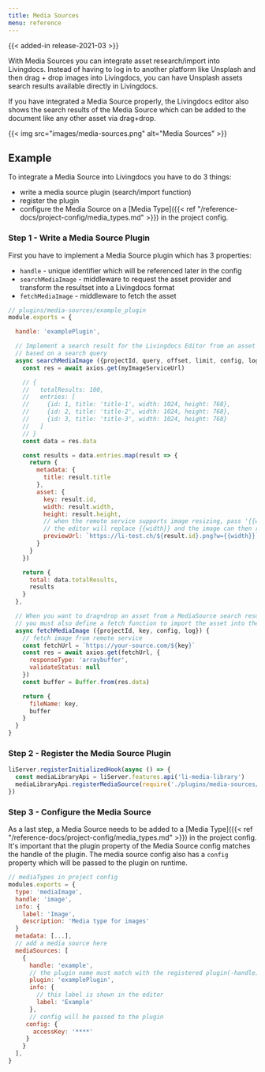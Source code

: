 ```yaml
---
title: Media Sources
menu: reference
---
```


{{< added-in release-2021-03 >}}

With Media Sources you can integrate asset research/import into Livingdocs. Instead of having to log in to another platform like Unsplash and then drag + drop images into Livingdocs, you can have Unsplash assets search results available directly in Livingdocs.

If you have integrated a Media Source properly, the Livingdocs editor also shows the search results of the Media Source which can be added to the document like any other asset via drag+drop.

{{< img src="images/media-sources.png" alt="Media Sources" >}}

## Example

To integrate a Media Source into Livingdocs you have to do 3 things:
- write a media source plugin (search/import function)
- register the plugin
- configure the Media Source on a [Media Type]({{< ref "/reference-docs/project-config/media_types.md" >}}) in the project config.

### Step 1 - Write a Media Source Plugin

First you have to implement a Media Source plugin which has 3 properties:
- `handle` - unique identifier which will be referenced later in the config
- `searchMediaImage` - middleware to request the asset provider and transform the resultset into a Livingdocs format
- `fetchMediaImage` - middleware to fetch the asset


```js
// plugins/media-sources/example_plugin
module.exports = {

  handle: 'examplePlugin',

  // Implement a search result for the Livingdocs Editor from an asset provider
  // based on a search query
  async searchMediaImage ({projectId, query, offset, limit, config, log}) {
    const res = await axios.get(myImageServiceUrl)

    // {
    //   totalResults: 100,
    //   entries: [
    //     {id: 1, title: 'title-1', width: 1024, height: 768},
    //     {id: 2, title: 'title-2', width: 1024, height: 768},
    //     {id: 3, title: 'title-3', width: 1024, height: 768}
    //   ]
    // }
    const data = res.data

    const results = data.entries.map(result => {
      return {
        metadata: {
          title: result.title
        },
        asset: {
          key: result.id,
          width: result.width,
          height: result.height,
          // when the remote service supports image resizing, pass '{{width}}' as search parameter
          // the editor will replace {{width}} and the image can then requested in the right size
          previewUrl: `https://li-test.ch/${result.id}.png?w={{width}}`
        }
      }
    })

    return {
      total: data.totalResults,
      results
    }
  },

  // When you want to drag+drop an asset from a MediaSource search result into a document
  // you must also define a fetch function to import the asset into the Media Library
  async fetchMediaImage ({projectId, key, config, log}) {
    // fetch image from remote service
    const fetchUrl = `https://your-source.com/${key}`
    const res = await axios.get(fetchUrl, {
      responseType: 'arraybuffer',
      validateStatus: null
    })
    const buffer = Buffer.from(res.data)

    return {
      fileName: key,
      buffer
    }
  }
}
```


### Step 2 - Register the Media Source Plugin

```js
liServer.registerInitializedHook(async () => {
  const mediaLibraryApi = liServer.features.api('li-media-library')
  mediaLibraryApi.registerMediaSource(require('./plugins/media-sources/example_plugin'))
})
```

### Step 3 - Configure the Media Source

As a last step, a Media Source needs to be added to a [Media Type]({{< ref "/reference-docs/project-config/media_types.md" >}}) in the project config. It's important that the plugin property of the Media Source config matches the handle of the plugin. The media source config also has a `config` property which will be passed to the plugin on runtime.

```js
// mediaTypes in project config
modules.exports = {
  type: 'mediaImage',
  handle: 'image',
  info: {
    label: 'Image',
    description: 'Media type for images'
  }
  metadata: [...],
  // add a media source here
  mediaSources: [
    {
      handle: 'example',
      // the plugin name must match with the registered plugin(-handle)
      plugin: 'examplePlugin',
      info: {
        // this label is shown in the editor
        label: 'Example'
      },
      // config will be passed to the plugin
     config: {
       accessKey: '****'
     }
    }
  ],
}
```
